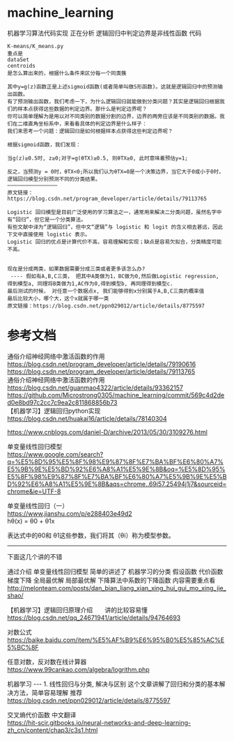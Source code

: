# machine_learning

机器学习算法代码实现
正在分析 逻辑回归中判定边界是非线性函数 代码

```
K-means/K_means.py
重点是
dataSet
centroids
是怎么算出来的，根据什么条件来区分每一个同类簇

其中y=g(z)函数正是上述sigmoid函数(或者简单叫做S形函数)。这就是逻辑回归中的预测输出函数。
有了预测输出函数，我们考虑一下，为什么逻辑回归就能做到分类问题？其实是逻辑回归根据我们的样本点获得这些数据的判定边界。那什么是判定边界呢？
你可以简单理解为是用以对不同类别的数据分割的边界，边界的两旁应该是不同类别的数据。我们在二维直角坐标系中，来看看具体的判定边界是什么样子：
我们来思考一个问题：逻辑回归是如何根据样本点获得这些判定边界呢？

根据sigmoid函数，我们发现：

当g(z)≥0.5时, z≥0;对于=g(θTX)≥0.5, 则θTX≥0, 此时意味着预估y=1;

反之，当预测y = 0时，θTX<0;所以我们认为θTX=0是一个决策边界，当它大于0或小于0时，逻辑回归模型分别预测不同的分类结果。
————————————————
原文链接：https://blog.csdn.net/program_developer/article/details/79113765
```

```
Logistic 回归模型是目前广泛使用的学习算法之一，通常用来解决二分类问题，虽然名字中有“回归”，但它是一个分类算法。
有些文献中译为“逻辑回归”，但中文“逻辑”与 logistic 和 logit 的含义相去甚远，因此下文中直接使用 logistic 表示。
Logistic 回归的优点是计算代价不高，容易理解和实现；缺点是容易欠拟合，分类精度可能不高。


现在是分成两类，如果数据需要分成三类或者更多该怎么办? 
 ---- 假如有A,B,C三类， 把其中A类做为1，BC做为0,然后做Logistic regression, 
得到模型a, 同理将B类做为1,AC作为0,得到模型b, 再同理得到模型c.    
最后测试的时候， 对任意一个数据点x, 我们能够得到x分别属于A,B,C三类的概率值 
最后比较大小，哪个大，这个x就属于哪一类
原文链接：https://blog.csdn.net/ppn029012/article/details/8775597
```

# 参考文档
通俗介绍神经网络中激活函数的作用  
https://blog.csdn.net/program_developer/article/details/79190616  
https://blog.csdn.net/program_developer/article/details/79113765  
通俗介绍神经网络中激活函数的作用  
https://blog.csdn.net/guanmao4322/article/details/93362157  
https://github.com/Microstrong0305/machine_learning/commit/569c4d2ded0e8bd97c2cc7c9ea2c811868856b73  
【机器学习】逻辑回归python实现  
https://blog.csdn.net/huakai16/article/details/78140304

https://www.cnblogs.com/daniel-D/archive/2013/05/30/3109276.html  

单变量线性回归模型  
https://www.google.com/search?q=%E5%8D%95%E5%8F%98%E9%87%8F%E7%BA%BF%E6%80%A7%E5%9B%9E%E5%BD%92%E6%A8%A1%E5%9E%8B&oq=%E5%8D%95%E5%8F%98%E9%87%8F%E7%BA%BF%E6%80%A7%E5%9B%9E%E5%BD%92%E6%A8%A1%E5%9E%8B&aqs=chrome..69i57.25494j1j7&sourceid=chrome&ie=UTF-8

单变量线性回归（一）  
https://www.jianshu.com/p/e288403e49d2  
hθ(x) = θ0 + θ1x  

表达式中的θ0和 θ1这些参数，我们将其（θi）称为模型参数。

--------------------------------------------------------------------------  
下面这几个讲的不错

通过介绍 单变量线性回归模型 简单的讲述了
机器学习的分类
假设函数
代价函数
梯度下降  全局最优解  局部最优解
下降算法中系数的下降函数
内容需要重点看  
http://melonteam.com/posts/dan_bian_liang_xian_xing_hui_gui_mo_xing_jie_shao/

【机器学习】逻辑回归原理介绍　　讲的比较容易懂  
https://blog.csdn.net/qq_24671941/article/details/94764693

对数公式  
https://baike.baidu.com/item/%E5%AF%B9%E6%95%B0%E5%85%AC%E5%BC%8F

任意对数，反对数在线计算器  
https://www.99cankao.com/algebra/logrithm.php

机器学习 --- 1. 线性回归与分类, 解决与区别    这个文章讲解了回归和分类的基本解决方法，简单容易理解 推荐   
https://blog.csdn.net/ppn029012/article/details/8775597  

交叉熵代价函数  中文翻译  
https://hit-scir.gitbooks.io/neural-networks-and-deep-learning-zh_cn/content/chap3/c3s1.html  
